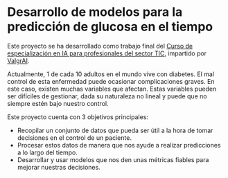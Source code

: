 # Desarrollo de modelos para la predicción de glucosa en el tiempo

Este proyecto se ha desarrollado como trabajo final del [Curso de especialización en IA para profesionales del sector TIC](https://valgrai.eu/es/producto/curso-de-especializacion-en-ia-para-profesionales-del-sector-tic/), impartido por [ValgrAI](https://valgrai.eu/es/).

Actualmente, 1 de cada 10 adultos en el mundo vive con diabetes. El mal control de esta enfermedad puede ocasionar complicaciones graves. En este caso, existen muchas variables que afectan. Estas variables pueden ser difíciles de gestionar, dada su naturaleza no lineal y puede que no siempre estén bajo nuestro control.

Este proyecto cuenta con 3 objetivos principales:

- Recopilar un conjunto de datos que pueda ser útil a la hora de tomar decisiones en el control de un paciente.
- Procesar estos datos de manera que nos ayude a realizar predicciones a lo largo del tiempo.
- Desarrollar y usar modelos que nos den unas métricas fiables para mejorar nuestras decisiones.
